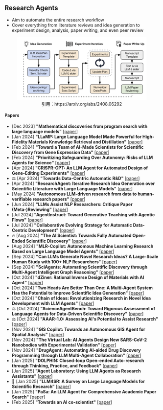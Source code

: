 ## Research Agents
* Aim to automate the entire research workflow
* Cover everything from literature reviews and idea generation to experiment design, analysis, paper writing, and even peer review

<figure style="text-align: center;">
    <img alt="" src="../assets/research-agent.png" width="500" />
    <figcaption style="text-align: center;">引用：https://arxiv.org/abs/2408.06292</figcaption>
</figure>

#### Papers
* [Dec 2023] **"Mathematical discoveries from program search with large language models"** [[paper](https://www.nature.com/articles/s41586-023-06924-6)]
* [Jan 2024] **"LLaMP: Large Language Model Made Powerful for High-Fidelity Materials Knowledge Retrieval and Distillation"** [[paper](https://arxiv.org/abs/2401.17244)]
* [Feb 2024] **"Toward a Team of AI-Made Scientists for Scientific Discovery from Gene Expression Data"** [[paper](https://arxiv.org/abs/2402.12391)]
* [Feb 2024] **"Prioritizing Safeguarding Over Autonomy: Risks of LLM Agents for Science"** [[paper](https://arxiv.org/abs/2402.04247)]
* [Apr 2024] **"CRISPR-GPT: An LLM Agent for Automated Design of Gene-Editing Experiments"** [[paper](https://arxiv.org/abs/2404.18021)]
* ⚖️ [Apr 2024] **"Towards Data-Centric Automatic R&D"** [[paper](https://arxiv.org/abs/2404.11276)]
* [Apr 2024] **"ResearchAgent: Iterative Research Idea Generation over Scientific Literature with Large Language Models"** [[paper](https://arxiv.org/abs/2404.07738)]
* [May 2024] **"Autonomous LLM-driven research from data to human-verifiable research papers"** [[paper](https://arxiv.org/abs/2404.17605)]
* [Jun 2024] **"LLMs Assist NLP Researchers: Critique Paper (Meta-)Reviewing"** [[paper](https://arxiv.org/abs/2406.16253)]
* [Jul 2024] **"AgentInstruct: Toward Generative Teaching with Agentic Flows"** [[paper](https://arxiv.org/abs/2407.03502)]
* [Jul 2024] **"Collaborative Evolving Strategy for Automatic Data-Centric Development"** [[paper](https://arxiv.org/abs/2407.18690)]
* 🔥 [Aug 2024] **"The AI Scientist: Towards Fully Automated Open-Ended Scientific Discovery"** [[paper](https://arxiv.org/abs/2408.06292)]
* [Aug 2024] **"MLR-Copilot: Autonomous Machine Learning Research Based on Large Language Model Agents"** [[paper](https://arxiv.org/abs/2408.14033)]
* [Sep 2024] **"Can LLMs Generate Novel Research Ideas? A Large-Scale Human Study with 100+ NLP Researchers"** [[paper](https://arxiv.org/abs/2409.04109)]
* [Sep 2024] **"SciAgents: Automating Scientific Discovery through Multi-Agent Intelligent Graph Reasoning"** [[paper](https://arxiv.org/abs/2409.05556)]
* [Oct 2024] **"dZiner: Rational Inverse Design of Materials with AI Agent"** [[paper](https://arxiv.org/abs/2410.03963)]
* [Oct 2024] **"Two Heads Are Better Than One: A Multi-Agent System Has the Potential to Improve Scientific Idea Generation"** [[paper](https://arxiv.org/abs/2410.09403)]
* [Oct 2024] **"Chain of Ideas: Revolutionizing Research in Novel Idea Development with LLM Agents"** [[paper](https://arxiv.org/abs/2410.13185)]
* ⚖️ [Oct 2024] **"ScienceAgentBench: Toward Rigorous Assessment of Language Agents for Data-Driven Scientific Discovery"** [[paper](https://arxiv.org/abs/2410.05080)]
* ⚖️ [Oct 2024] **"AAAR-1.0: Assessing AI's Potential to Assist Research"** [[paper](https://arxiv.org/abs/2410.22394)]
* [Nov 2024] **"GIS Copilot: Towards an Autonomous GIS Agent for Spatial Analysis"** [[paper](https://arxiv.org/abs/2411.03205)]
* [Nov 2024] **"The Virtual Lab: AI Agents Design New SARS-CoV-2 Nanobodies with Experimental Validation"** [[paper](https://www.biorxiv.org/content/10.1101/2024.11.11.623004v1)]
* [Nov 2024] **"DrugAgent: Automating AI-aided Drug Discovery Programming through LLM Multi-Agent Collaboration"** [[paper](https://arxiv.org/abs/2411.15692)]
* [Jan 2025] **"DOLPHIN: Closed-loop Open-ended Auto-research through Thinking, Practice, and Feedback"** [[paper](https://arxiv.org/abs/2501.03916)]
* [Jan 2025] **"Agent Laboratory: Using LLM Agents as Research Assistants"** [[paper](https://arxiv.org/abs/2501.04227)]
* 📖 [Jan 2025] **"LLM4SR: A Survey on Large Language Models for Scientific Research"** [[paper](https://arxiv.org/abs/2501.04306)]
* [Jan 2025] **"PaSa: An LLM Agent for Comprehensive Academic Paper Search"** [[paper](https://arxiv.org/abs/2501.10120)]
* [Feb 2025] **"Towards an AI co-scientist"** [[paper](https://research.google/blog/accelerating-scientific-breakthroughs-with-an-ai-co-scientist/)]
